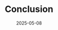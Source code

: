 ---
title: Conclusion
date: 2025-05-08
tags:
  - Notes 
  - IIT Madras
excludeSearch: false
weight: 40.4
---